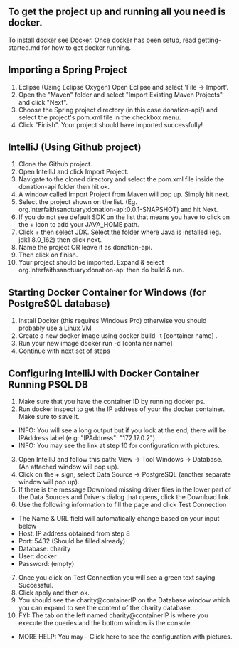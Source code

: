 ## To get the project up and running all you need is docker.

To install docker see [Docker](https://www.docker.com/community-edition).
Once docker has been setup, read getting-started.md for how to get docker running.

## Importing a Spring Project

1. Eclipse (Using Eclipse Oxygen)
   Open Eclipse and select 'File -> Import'.
2. Open the "Maven" folder and select "Import Existing Maven Projects" and click "Next".
3. Choose the Spring project directory (in this case donation-api/) and select the project's pom.xml file in the checkbox menu.
4. Click "Finish". Your project should have imported successfully!

## IntelliJ (Using Github project)

1. Clone the Github project.
2. Open IntelliJ and click Import Project.
3. Navigate to the cloned directory and select the pom.xml file inside the donation-api folder then hit ok.
4. A window called Import Project from Maven will pop up. Simply hit next.
5. Select the project shown on the list. (Eg. org.interfaithsanctuary:donation-api:0.0.1-SNAPSHOT) and hit Next.
6. If you do not see default SDK on the list that means you have to click on the + icon to add your JAVA_HOME path.
7. Click + then select JDK. Select the folder where Java is installed (eg. jdk1.8.0_162) then click next.
8. Name the project OR leave it as donation-api.
9. Then click on finish.
10. Your project should be imported. Expand & select org.interfaithsanctuary:donation-api then do build & run.

## Starting Docker Container for Windows (for PostgreSQL database)

1. Install Docker (this requires Windows Pro) otherwise you should probably use a Linux VM
2. Create a new docker image using docker build -t [container name] .
3. Run your new image docker run -d [container name]
4. Continue with next set of steps

## Configuring IntelliJ with Docker Container Running PSQL DB

1. Make sure that you have the container ID by running docker ps.
2. Run docker inspect <container-ID> to get the IP address of your the docker container. Make sure to save it.

* INFO: You will see a long output but if you look at the end, there will be IPAddress label (e.g: "IPAddress": "172.17.0.2").
* INFO: You may see the link at step 10 for configuration with pictures.

3. Open IntelliJ and follow this path: View -> Tool Windows -> Database. (An attached window will pop up).
4. Click on the + sign, select Data Source -> PostgreSQL (another separate window will pop up).
5. If there is the message Download missing driver files in the lower part of the Data Sources and Drivers dialog that opens, click the Download link.
6. Use the following information to fill the page and click Test Connection

* The Name & URL field will automatically change based on your input below
* Host: IP address obtained from step 8
* Port: 5432 (Should be filled already)
* Database: charity
* User: docker
* Password: (empty)

7. Once you click on Test Connection you will see a green text saying Successful.
8. Click apply and then ok.
9. You should see the charity@containerIP on the Database window which you can expand to see the content of the charity database.
10. FYI: The tab on the left named charity@containerIP is where you execute the queries and the bottom window is the console.

* MORE HELP: You may - Click here to see the configuration with pictures.
